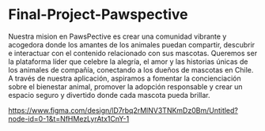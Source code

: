 # Final-Project-Pawspective

Nuestra mision en PawsPective es crear una comunidad vibrante y acogedora donde los amantes de los animales puedan compartir, descubrir e interactuar con el contenido relacionado con sus mascotas. Queremos ser la plataforma líder que celebre la alegría, el amor y las historias únicas de los animales de compañía, conectando a los dueños de mascotas en Chile. A través de nuestra aplicación, aspiramos a fomentar la concienciación sobre el bienestar animal, promover la adopción responsable y crear un espacio seguro y divertido donde cada mascota pueda brillar.

https://www.figma.com/design/lD7rbq2rMlNV3TNKmDz0Bm/Untitled?node-id=0-1&t=NfHMezLyrAtx1CnY-1
